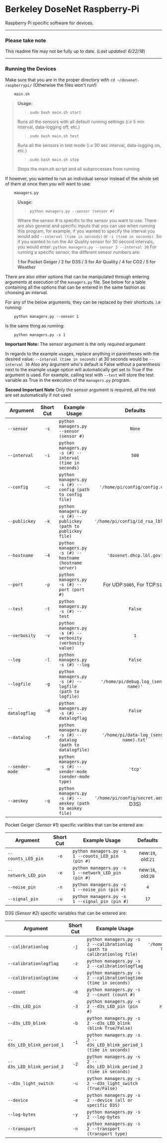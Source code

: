 # Berkeley DoseNet Raspberry-Pi 
Raspberry Pi specific software for devices.
___
### Please take note
This readme file may not be fully up to date. (*Last updated: 6/22/18*)
___
### Running the Devices
Make sure that you are in the proper directory with `cd ~/dosenet-raspberrypi/` (Otherwise the files won't run!)

		main.sh
> **Usage:**
>> `sudo bash main.sh start`
> 
> Runs all the sensors with all default running settings (*i.e* 5 min interval, data-logging off, etc.)
>
>> `sudo bash main.sh test`
>
> Runs all the sensors in test mode (*i.e* 30 sec interval, data-logging on, etc.)
>
>> `sudo bash main.sh stop`
>
> Stops the main.sh script and all subprocesses from running

If however, you wanted to run an individual sensor instead of the whole set of them at once then you will want to use:

		managers.py
> **Usage:**
>> `python managers.py --sensor (sensor #)`
> 
> Where the sensor # is specific to the sensor you want to use. There are also general and specific inputs that you can use when running this program, 
> for example, if you wanted to specify the interval you would add `--interval (time in seconds)` or `-i (time in seconds)`. So if you wanted to run
> the Air Quality sensor for 30 second intervals, you would enter: `python managers.py --sensor 3 --interval 30` For running a specific sensor, the different sensor numbers are:
> 
> **1 for Pocket Geiger / 2 for D3S / 3 for Air Quality / 4 for CO2 / 5 for Weather**

There are also other options that can be manipulated through entering arguments at execution of the `managers.py` file. See below for a table containing all the options that 
can be entered in the same fashion as choosing an interval.
 
For any of the below arguments, they can be replaced by their shortcuts. i.e running:
	
		python managers.py --sensor 1
		
Is the same thing as running:
		
		python managers.py -s 1
		
**Important Note:** The sensor argument is the only *required* argument

In regards to the example usages, replace anything in parentheses with the desired value: `--interval (time in seconds)` at 30 seconds would be `--interval 30`
Also any argument who's default is False without a parenthesis next to the example usage option will automatically get set to True if the argument is used. 
For example, calling test with `--test` will store the test variable as True in the execution of the `managers.py` program.

**Second Important Note** Only the sensor argument is required, all the rest are set automatically if not used

|  Argument   | Short Cut | Example Usage | Defaults |
|-------------|:---------:|---------------|:--------:|
|`--sensor`|`-s`|`python managers.py --sensor (sensor #)`|`None`|
|`--interval`|`-i`|`python managers.py -s (#) --interval (time in seconds)`|`500`|
|`--config`|`-c`|`python managers.py -s (#) --config (path to config file)`|`'/home/pi/config/config.csv'`|
|`--publickey`|`-k`|`python managers.py -s (#) --publickey (path to publickey file)`|`'/home/pi/config/id_rsa_lbl.pub'`|
|`--hostname`|`-4`|`python managers.py -s (#) --hostname (hostname server)`|`'dosenet.dhcp.lbl.gov'`|
|`--port`|`-p`|`python managers.py -s (#) --port (port #)`|For UDP:`5005`, For TCP:`5100`|
|`--test`|`-t`|`python managers.py -s (#) --test`|`False`|
|`--verbosity`|`-v`|`python managers.py -s (#) --verbosity (verbosity value)`|`1`|
|`--log`|`-l`|`python managers.py -s (#) --log`|`False`|
|`--logfile`|`-g`|`python managers.py -s (#) --logfile (path to logfile)`|`'/home/pi/debug.log_(sensor name)'`|
|`--datalogflag`|`-d`|`python managers.py -s (#) --datalogflag`|`False`|
|`--datalog`|`-f`|`python managers.py -s (#) --datalog (path to datalogfile)`|`'/home/pi/data-log_(sensor name).txt'`|
|`--sender-mode`|`-m`|`python managers.py -s (#) --sender-mode (sender-mode type)`|`'tcp'`|
|`--aeskey`|`-q`|`python managers.py -s (#) --aeskey (path to aeskey file)`|`'/home/pi/config/secret.aes'` (for D3S)|

Pocket Geiger (*Sensor #1*) specific varibles that can be entered are:

|  Argument   | Short Cut | Example Usage | Defaults |
|-------------|:---------:|---------------|:--------:|
|`--counts_LED_pin`|`-o`|`python managers.py -s 1 --counts_LED_pin (pin #)`|new:`19`, old:`21`|
|`--network_LED_pin`|`-e`|`python managers.py -s 1 --network_LED_pin (pin #)`|new:`16`, old:`20`|
|`--noise_pin`|`-n`|`python managers.py -s 1 --noise_pin (pin #)`|`4`|
|`--signal_pin`|`-u`|`python managers.py -s 1 --signal_pin (pin #)`|`17`|

D3S (*Sensor #2*) specific variables that can be entered are:

|  Argument   | Short Cut | Example Usage | Defaults |
|-------------|:---------:|---------------|:--------:|
|`--calibrationlog`|`-j`|`python managers.py -s 2 --calibrationlog (path to calibrationlog file)`|`'/home/pi/calibration-log_D3S.txt'`|
|`--calibrationlogflag`|`-z`|`python managers.py -s 2 --calibrationlogflag`|`False`|
|`--calibrationlogtime`|`-x`|`python managers.py -s 2 --calibrationlogtime (time in seconds)`|
|`--count`|`-0`|`python managers.py -s 2 --count (count #)`|`0`|
|`--d3s_LED_pin`|`-3`|`python managers.py -s 2 --d3s_LED_pin (pin #)`|new:`13`, old:`19`|
|`--d3s_LED_blink`|`-b`|`python managers.py -s 2 --d3s_LED_blink (blink True/False)`|`True`|
|`--d3s_LED_blink_period_1`|`-1`|`python managers.py -s 2 --d3s_LED_blink_period_1 (time in seconds)`|`0.75`|
|`--d3s_LED_blink_period_2`|`-2`|`python managers.py -s 2 --d3s_LED_blink_period_2 (time in seconds)`|`0.325`|
|`--d3s_light_switch`|`-u`|`python managers.py -s 2 --d3s_light_switch (True/False)`|`False`|
|`--device`|`-e`|`python managers.py -s 2 --device (all or specific D3S)`|`'all'`|
|`--log-bytes`|`-y`|`python managers.py -s 2 --log-bytes`|`False`|
|`--transport`|`-n`|`python managers.py -s 2 --transport (transport type)`|`'usb'`|